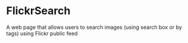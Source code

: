 # FlickrSearch

A web page that allows users to search images (using search box or by tags) using Flickr public feed
